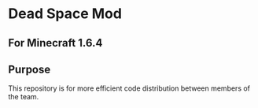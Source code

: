 Dead Space Mod
==
For Minecraft 1.6.4
-
Purpose
-
This repository is for more efficient code distribution between members of the team.

